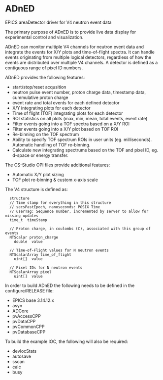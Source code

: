 # ADnED
EPICS areaDetector driver for V4 neutron event data

The primary purpose of ADnED is to provide live data display for experimental control and visualization.

ADnED can monitor multiple V4 channels for neutron event data and integrate the events for X/Y plots and time-of-flight spectra. It can handle events originating from multiple logical detectors, regardless of how the events are distributed over multiple V4 channels. A detector is defined as a contiguous range of pixel ID numbers. 

ADnED provides the following features:

* start/stop/reset acqusition
* neutron pulse event number, proton charge data, timestamp data, cummulative proton charge
* event rate and total events for each defined detector
* X/Y integrating plots for each detector
* Time of flight (TOF) integrating plots for each detector
* ROI statistics on all plots (max, min, mean, total events, event rate)
* Filter events going into a TOF spectra based on a X/Y ROI
* Filter events going into a X/Y plot based on TOF ROI
* Re-binning on the TOF spectrum
* Ability to specify TOF spectrum ROIs in user units (eg. milliseconds). Automatic handling of TOF re-binning.
* Calculate new integrating spectrums based on the TOF and pixel ID, eg. d-space or energy transfer. 

The CS-Studio OPI files provide additional features:

* Automatic X/Y plot sizing
* TOF plot re-binning & custom x-axis scale 

The V4 structure is defined as:

```
  structure
  // Time stamp for everything in this structure
  // secsPastEpoch, nanoseconds: POSIX Time
  // userTag: Sequence number, incremented by server to allow for missing updates 
  time_t  timeStamp

  // Proton charge, in coulombs (C), associated with this group of events
  NTScalar proton_charge
    double  value

  // Time-of-Flight values for N neutron events
  NTScalarArray time_of_flight
    uint[]  value

  // Pixel IDs for N neutron events
  NTScalarArray pixel
    uint[]  value
```

In order to build ADnED the following needs to be defined in the configure/RELEASE file:

* EPICS base 3.14.12.x
* asyn
* ADCore
* pvAccessCPP
* pvDataCPP
* pvCommonCPP
* pvDatabaseCPP

To build the example IOC, the following will also be required:

* devIocStats
* autosave
* sscan
* calc
* busy


